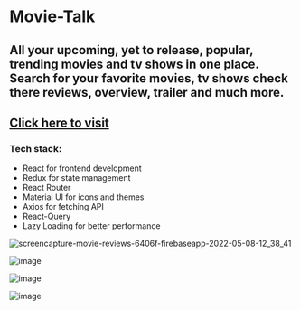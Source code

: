 # Movie-Talk
## All your upcoming, yet to release, popular, trending movies and tv shows in one place. Search for your favorite movies, tv shows check there reviews, overview, trailer and much more.
## [Click here to visit](https://movie-reviews-6406f.firebaseapp.com/)
### Tech stack:
   * React for frontend development
   * Redux for state management
   * React Router 
   * Material UI for icons and themes
   * Axios for fetching API
   * React-Query
   * Lazy Loading for better performance
   
  
![screencapture-movie-reviews-6406f-firebaseapp-2022-05-08-12_38_41](https://user-images.githubusercontent.com/72123368/167285771-bfd1b48f-064a-4624-a17b-20eddec6b545.png)

![image](https://user-images.githubusercontent.com/72123368/167285886-bda65f51-c470-44e3-b51a-b94ddfa80ae8.png)


![image](https://user-images.githubusercontent.com/72123368/167285804-e66aa230-74db-4416-b161-d3e5033bfcd3.png)

![image](https://user-images.githubusercontent.com/72123368/167285837-c6718df9-634c-42df-b833-78c10bb9386a.png)


